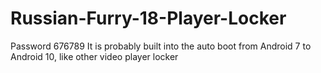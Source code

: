 # Russian-Furry-18-Player-Locker
Password 676789 It is probably built into the auto boot from Android 7 to Android 10, like other video player locker 
